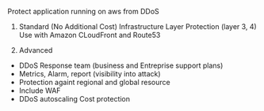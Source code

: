 Protect application running on aws from DDoS

1. Standard (No Additional Cost)
Infrastructure Layer Protection (layer 3, 4)
Use with Amazon CLoudFront and Route53

2. Advanced
- DDoS Response team (business and Entreprise support plans)
- Metrics, Alarm, report (visibility into attack)
- Protection againt regional and global resource 
- Include WAF
- DDoS autoscaling Cost protection


